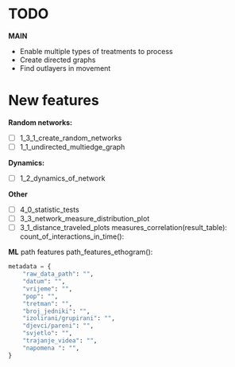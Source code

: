 # TODO

**MAIN**
- Enable multiple types of treatments to process 
- Create directed graphs
- Find outlayers in movement

# New features
**Random networks:** 
- [ ] 1_3_1_create_random_networks
- [ ] 1_1_undirected_multiedge_graph

**Dynamics:**
- [ ] 1_2_dynamics_of_network

**Other**
- [ ] 4_0_statistic_tests
- [ ] 3_3_network_measure_distribution_plot
- [ ] 3_1_distance_traveled_plots
measures_correlation(result_table):
count_of_interactions_in_time():

**ML**
path features 
path_features_ethogram():



```python
metadata = {
    "raw_data_path": "",
    "datum": "",
    "vrijeme": "",
    "pop": "",
    "tretman": "",
    "broj_jedniki": "",
    "izolirani/grupirani": "",
    "djevci/pareni": "",
    "svjetlo": "",
    "trajanje_videa": "",
    "napomena ": "",
}
```
